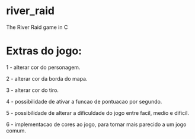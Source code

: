 # river_raid
The River Raid game in C

# Extras do jogo:

1 - alterar cor do personagem.

2 - alterar cor da borda do mapa.

3 - alterar cor do tiro.

4 - possibilidade de ativar a funcao de pontuacao por segundo.

5 - possibilidade de alterar a dificuldade do jogo entre facil, medio e dificil.

6 - implementacao de cores ao jogo, para tornar mais parecido a um jogo comum.
